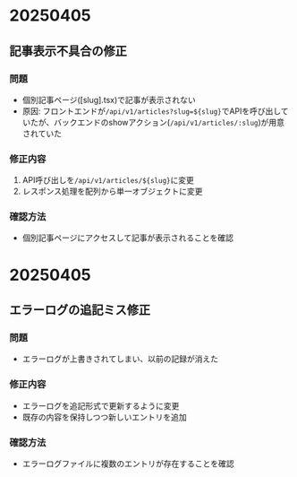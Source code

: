 # 20250405

## 記事表示不具合の修正

### 問題
- 個別記事ページ([slug].tsx)で記事が表示されない
- 原因: フロントエンドが`/api/v1/articles?slug=${slug}`でAPIを呼び出していたが、バックエンドのshowアクション(`/api/v1/articles/:slug`)が用意されていた

### 修正内容
1. API呼び出しを`/api/v1/articles/${slug}`に変更
2. レスポンス処理を配列から単一オブジェクトに変更

### 確認方法
- 個別記事ページにアクセスして記事が表示されることを確認

# 20250405

## エラーログの追記ミス修正

### 問題
- エラーログが上書きされてしまい、以前の記録が消えた

### 修正内容
- エラーログを追記形式で更新するように変更
- 既存の内容を保持しつつ新しいエントリを追加

### 確認方法
- エラーログファイルに複数のエントリが存在することを確認
